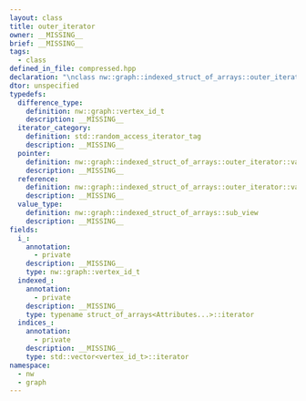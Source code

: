 ```yaml
---
layout: class
title: outer_iterator
owner: __MISSING__
brief: __MISSING__
tags:
  - class
defined_in_file: compressed.hpp
declaration: "\nclass nw::graph::indexed_struct_of_arrays::outer_iterator;"
dtor: unspecified
typedefs:
  difference_type:
    definition: nw::graph::vertex_id_t
    description: __MISSING__
  iterator_category:
    definition: std::random_access_iterator_tag
    description: __MISSING__
  pointer:
    definition: nw::graph::indexed_struct_of_arrays::outer_iterator::value_type *
    description: __MISSING__
  reference:
    definition: nw::graph::indexed_struct_of_arrays::outer_iterator::value_type &
    description: __MISSING__
  value_type:
    definition: nw::graph::indexed_struct_of_arrays::sub_view
    description: __MISSING__
fields:
  i_:
    annotation:
      - private
    description: __MISSING__
    type: nw::graph::vertex_id_t
  indexed_:
    annotation:
      - private
    description: __MISSING__
    type: typename struct_of_arrays<Attributes...>::iterator
  indices_:
    annotation:
      - private
    description: __MISSING__
    type: std::vector<vertex_id_t>::iterator
namespace:
  - nw
  - graph
---
```

